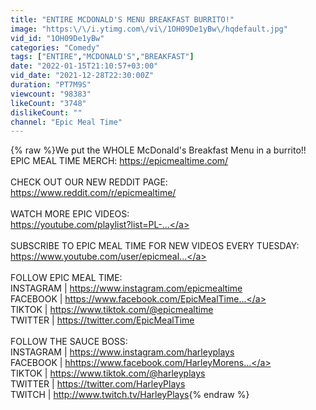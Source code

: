 ```yaml
---
title: "ENTIRE MCDONALD'S MENU BREAKFAST BURRITO!"
image: "https:\/\/i.ytimg.com\/vi\/1OH09De1yBw\/hqdefault.jpg"
vid_id: "1OH09De1yBw"
categories: "Comedy"
tags: ["ENTIRE","MCDONALD'S","BREAKFAST"]
date: "2022-01-15T21:10:57+03:00"
vid_date: "2021-12-28T22:30:00Z"
duration: "PT7M9S"
viewcount: "98383"
likeCount: "3748"
dislikeCount: ""
channel: "Epic Meal Time"
---
```

{% raw %}We put the WHOLE McDonald's Breakfast Menu in a burrito!!<br />EPIC MEAL TIME MERCH: <a rel="nofollow" target="blank" href="https://epicmealtime.com/">https://epicmealtime.com/</a><br /><br />CHECK OUT OUR NEW REDDIT PAGE: <a rel="nofollow" target="blank" href="https://www.reddit.com/r/epicmealtime/">https://www.reddit.com/r/epicmealtime/</a><br /><br />WATCH MORE EPIC VIDEOS: <br /><a rel="nofollow" target="blank" href="https://youtube.com/playlist?list=PL-...">https://youtube.com/playlist?list=PL-...</a><br /><br />SUBSCRIBE TO EPIC MEAL TIME FOR NEW VIDEOS EVERY TUESDAY: <br /><a rel="nofollow" target="blank" href="https://www.youtube.com/user/epicmeal...">https://www.youtube.com/user/epicmeal...</a><br /><br />FOLLOW EPIC MEAL TIME:<br />INSTAGRAM | <a rel="nofollow" target="blank" href="https://www.instagram.com/epicmealtime">https://www.instagram.com/epicmealtime</a><br />FACEBOOK | <a rel="nofollow" target="blank" href="https://www.facebook.com/EpicMealTime...">https://www.facebook.com/EpicMealTime...</a><br />TIKTOK | <a rel="nofollow" target="blank" href="https://www.tiktok.com/@epicmealtime">https://www.tiktok.com/@epicmealtime</a><br />TWITTER | <a rel="nofollow" target="blank" href="https://twitter.com/EpicMealTime">https://twitter.com/EpicMealTime</a><br /><br />FOLLOW THE SAUCE BOSS:<br />INSTAGRAM | <a rel="nofollow" target="blank" href="https://www.instagram.com/harleyplays">https://www.instagram.com/harleyplays</a><br />FACEBOOK | <a rel="nofollow" target="blank" href="hhttps://www.facebook.com/HarleyMorens...">hhttps://www.facebook.com/HarleyMorens...</a><br />TIKTOK | <a rel="nofollow" target="blank" href="https://www.tiktok.com/@harleyplays">https://www.tiktok.com/@harleyplays</a><br />TWITTER | <a rel="nofollow" target="blank" href="https://twitter.com/HarleyPlays">https://twitter.com/HarleyPlays</a><br />TWITCH | <a rel="nofollow" target="blank" href="http://www.twitch.tv/HarleyPlays">http://www.twitch.tv/HarleyPlays</a>{% endraw %}
